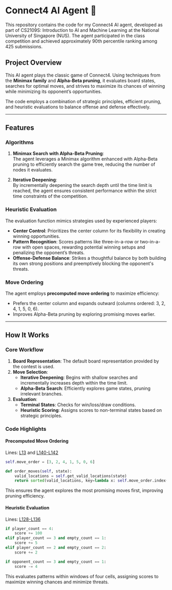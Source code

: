 # Connect4 AI Agent 🤖

This repository contains the code for my Connect4 AI agent, developed as part of CS2109S: Introduction to AI and Machine Learning at the National University of Singapore (NUS). The agent participated in the class competition and achieved approximately 90th percentile ranking among 425 submissions.

## Project Overview

This AI agent plays the classic game of Connect4. Using techniques from the **Minimax family** and **Alpha-Beta pruning**, it evaluates board states, searches for optimal moves, and strives to maximize its chances of winning while minimizing its opponent’s opportunities.

The code employs a combination of strategic principles, efficient pruning, and heuristic evaluations to balance offense and defense effectively.

---

## Features

### Algorithms
1. **Minimax Search with Alpha-Beta Pruning**:  
   The agent leverages a Minimax algorithm enhanced with Alpha-Beta pruning to efficiently search the game tree, reducing the number of nodes it evaluates.
   
2. **Iterative Deepening**:  
   By incrementally deepening the search depth until the time limit is reached, the agent ensures consistent performance within the strict time constraints of the competition.

### Heuristic Evaluation
The evaluation function mimics strategies used by experienced players:
- **Center Control**: Prioritizes the center column for its flexibility in creating winning opportunities.
- **Pattern Recognition**: Scores patterns like three-in-a-row or two-in-a-row with open spaces, rewarding potential winning setups and penalizing the opponent’s threats.
- **Offense-Defense Balance**: Strikes a thoughtful balance by both building its own strong positions and preemptively blocking the opponent's threats.

### Move Ordering
The agent employs **precomputed move ordering** to maximize efficiency:
- Prefers the center column and expands outward (columns ordered: 3, 2, 4, 1, 5, 0, 6).
- Improves Alpha-Beta pruning by exploring promising moves earlier.

---

## How It Works

### Core Workflow
1. **Board Representation**: The default board representation provided by the contest is used.
2. **Move Selection**:
   - **Iterative Deepening**: Begins with shallow searches and incrementally increases depth within the time limit.
   - **Alpha-Beta Search**: Efficiently explores game states, pruning irrelevant branches.
3. **Evaluation**:
   - **Terminal States**: Checks for win/loss/draw conditions.
   - **Heuristic Scoring**: Assigns scores to non-terminal states based on strategic principles.

### Code Highlights
#### Precomputed Move Ordering
Lines: [L13](#) and [L140-L142](#)
```python
self.move_order = [3, 2, 4, 1, 5, 0, 6]

def order_moves(self, state): 
    valid_locations = self.get_valid_locations(state)
    return sorted(valid_locations, key=lambda x: self.move_order.index(x))
```
This ensures the agent explores the most promising moves first, improving pruning efficiency.

#### Heuristic Evaluation
Lines: [L128-L136](#)
```python
if player_count == 4:
    score += 100
elif player_count == 3 and empty_count == 1:
    score += 5
elif player_count == 2 and empty_count == 2:
    score += 2

if opponent_count == 3 and empty_count == 1:
    score -= 4
```
This evaluates patterns within windows of four cells, assigning scores to maximize winning chances and minimize threats.
